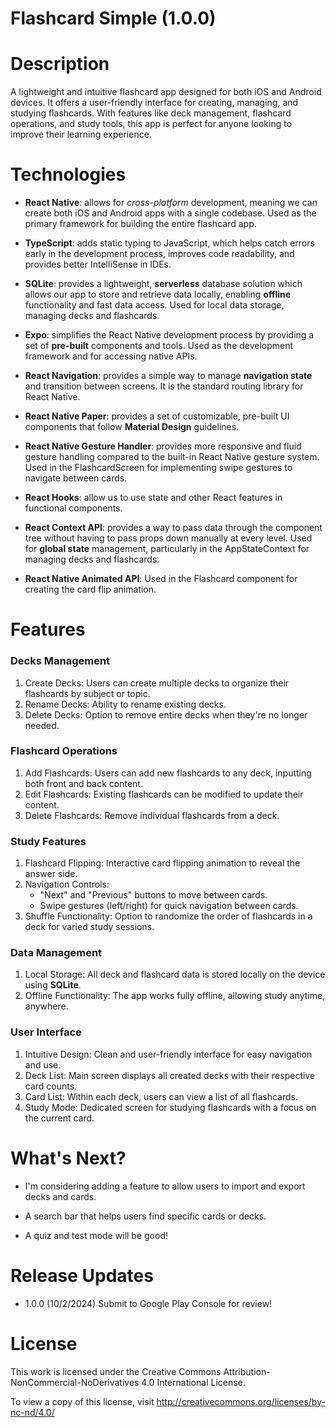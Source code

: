 # Flashcard Simple (1.0.0) 



# Description
A lightweight and intuitive flashcard app designed for both iOS and Android devices. It offers a user-friendly interface for creating, managing, and studying flashcards. With features like deck management, flashcard operations, and study tools, this app is perfect for anyone looking to improve their learning experience.

# Technologies
- **React Native**: allows for *cross-platform* development, meaning we can create both iOS and Android apps with a single codebase. Used as the primary framework for building the entire flashcard app.

- **TypeScript**: adds static typing to JavaScript, which helps catch errors early in the development process, improves code readability, and provides better IntelliSense in IDEs.

- **SQLite**: provides a lightweight, **serverless** database solution which allows our app to store and retrieve data locally, enabling **offline** functionality and fast data access. Used for local data storage, managing decks and flashcards.

- **Expo**: simplifies the React Native development process by providing a set of **pre-built** components and tools. Used as the development framework and for accessing native APIs.

- **React Navigation**: provides a simple way to manage **navigation state** and transition between screens. It is the standard routing library for React Native.

- **React Native Paper**: provides a set of customizable, pre-built UI components that follow **Material Design** guidelines. 

- **React Native Gesture Handler**: provides more responsive and fluid gesture handling compared to the built-in React Native gesture system. Used in the FlashcardScreen for implementing swipe gestures to navigate between cards.

- **React Hooks**: allow us to use state and other React features in functional components.

- **React Context API**: provides a way to pass data through the component tree without having to pass props down manually at every level. Used for **global state** management, particularly in the AppStateContext for managing decks and flashcards.

- **React Native Animated API**: Used in the Flashcard component for creating the card flip animation.



# Features
### Decks Management
1. Create Decks: Users can create multiple decks to organize their flashcards by subject or topic.
2. Rename Decks: Ability to rename existing decks.
3. Delete Decks: Option to remove entire decks when they're no longer needed.

### Flashcard Operations
1. Add Flashcards: Users can add new flashcards to any deck, inputting both front and back content.
2. Edit Flashcards: Existing flashcards can be modified to update their content.
3. Delete Flashcards: Remove individual flashcards from a deck.

### Study Features
1. Flashcard Flipping: Interactive card flipping animation to reveal the answer side.
2. Navigation Controls:
    - "Next" and "Previous" buttons to move between cards.
    - Swipe gestures (left/right) for quick navigation between cards.
3. Shuffle Functionality: Option to randomize the order of flashcards in a deck for varied study sessions.

### Data Management
1. Local Storage: All deck and flashcard data is stored locally on the device using **SQLite**.
2. Offline Functionality: The app works fully offline, allowing study anytime, anywhere.

### User Interface
1. Intuitive Design: Clean and user-friendly interface for easy navigation and use.
2. Deck List: Main screen displays all created decks with their respective card counts.
3. Card List: Within each deck, users can view a list of all flashcards.
4. Study Mode: Dedicated screen for studying flashcards with a focus on the current card.

# What's Next?
- I'm considering adding a feature to allow users to import and export decks and cards.

- A search bar that helps users find specific cards or decks.

- A quiz and test mode will be good!



# Release Updates
- 1.0.0 (10/2/2024) Submit to Google Play Console for review!

# License
This work is licensed under the Creative Commons Attribution-NonCommercial-NoDerivatives 4.0 International License.

To view a copy of this license, visit http://creativecommons.org/licenses/by-nc-nd/4.0/ 
